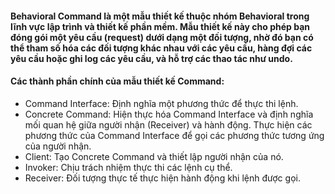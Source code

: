 #### Behavioral Command là một mẫu thiết kế thuộc nhóm Behavioral trong lĩnh vực lập trình và thiết kế phần mềm. Mẫu thiết kế này cho phép bạn đóng gói một yêu cầu (request) dưới dạng một đối tượng, nhờ đó bạn có thể tham số hóa các đối tượng khác nhau với các yêu cầu, hàng đợi các yêu cầu hoặc ghi log các yêu cầu, và hỗ trợ các thao tác như undo.
#### Các thành phần chính của mẫu thiết kế Command:
+ Command Interface: Định nghĩa một phương thức để thực thi lệnh.
+ Concrete Command: Hiện thực hóa Command Interface và định nghĩa mối quan hệ giữa người nhận (Receiver) và hành động. Thực hiện các phương thức của Command Interface để gọi các phương thức tương ứng của người nhận.
+ Client: Tạo Concrete Command và thiết lập người nhận của nó.
+ Invoker: Chịu trách nhiệm thực thi các lệnh cụ thể.
+ Receiver: Đối tượng thực tế thực hiện hành động khi lệnh được gọi.
